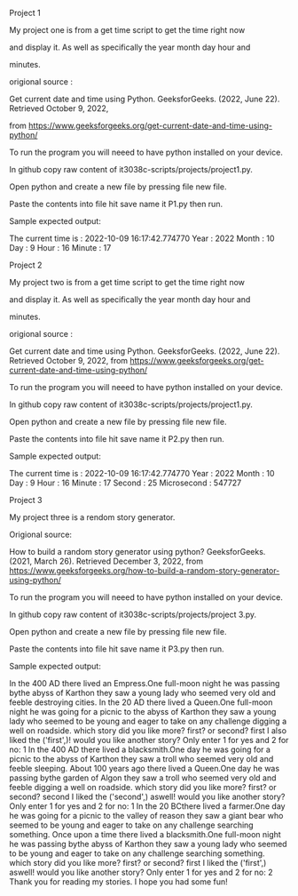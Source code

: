 Project 1


My project one is from a get time script to get the time right now 

and display it. As well as specifically the year month day hour and 

minutes.


origional source :

Get current date and time using Python. GeeksforGeeks. (2022, June 22). Retrieved October 9, 2022, 

from https://www.geeksforgeeks.org/get-current-date-and-time-using-python/ 


To run the program you will neeed to have python installed on your device.

In github copy raw content of it3038c-scripts/projects/project1.py.

Open python and create a new file by pressing file new file.

Paste the contents into file hit save name it P1.py then run.

Sample expected output:

The current time is :
2022-10-09 16:17:42.774770
Year : 2022
Month :  10
Day :  9
Hour :  16
Minute :  17

Project 2


My project two is from a get time script to get the time right now 

and display it. As well as specifically the year month day hour and 

minutes.

origional source :

Get current date and time using Python. GeeksforGeeks. (2022, June 22). Retrieved October 9, 2022, 
from https://www.geeksforgeeks.org/get-current-date-and-time-using-python/ 

To run the program you will neeed to have python installed on your device.

In github copy raw content of it3038c-scripts/projects/project1.py.

Open python and create a new file by pressing file new file.

Paste the contents into file hit save name it P2.py then run.

Sample expected output:

The current time is :
2022-10-09 16:17:42.774770
Year : 2022
Month :  10
Day :  9
Hour :  16
Minute :  17
Second : 25
Microsecond : 547727

Project 3


My project three is a rendom story generator.

Origional source:

How to build a random story generator using python? GeeksforGeeks. (2021, March 26). 
Retrieved December 3, 2022, from https://www.geeksforgeeks.org/how-to-build-a-random-story-generator-using-python/ 

To run the program you will neeed to have python installed on your device.

In github copy raw content of it3038c-scripts/projects/project 3.py.

Open python and create a new file by pressing file new file.

Paste the contents into file hit save name it P3.py then run.

Sample expected output:


In the 400 AD there lived an Empress.One full-moon night he was passing bythe abyss of Karthon they saw a young lady who seemed very old and feeble destroying cities.
In the 20 AD there lived a Queen.One full-moon night he was going for a picnic to the abyss of Karthon they saw a young lady who seemed to be young and eager to take on any challenge digging a well on roadside.
which story did you like more? first? or second? first
I also liked the ('first',)!
would you like another story? Only enter 1 for yes and 2 for no: 1
In the 400 AD there lived a blacksmith.One day he was going for a picnic to the abyss of Karthon they saw a troll who seemed very old and feeble sleeping.
About 100 years ago there lived a Queen.One day he was passing bythe garden of Algon they saw a troll who seemed very old and feeble digging a well on roadside.
which story did you like more? first? or second? second
I liked the ('second',) aswell! 
would you like another story? Only enter 1 for yes and 2 for no: 1
In the 20 BCthere lived a farmer.One day he was going for a picnic to the valley of reason they saw a giant bear who seemed to be young and eager to take on any challenge searching something.
Once upon a time there lived a blacksmith.One full-moon night he was passing bythe abyss of Karthon they saw a young lady who seemed to be young and eager to take on any challenge searching something.
which story did you like more? first? or second? first
I liked the ('first',) aswell! 
would you like another story? Only enter 1 for yes and 2 for no: 2
Thank you for reading my stories. I hope you had some fun!

